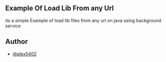 
## Example Of Load Lib From any Url

its a simple Example of load lib files from any url on java 
using background service
## Author

- [@alex5402](https://www.github.com/alex5402)

